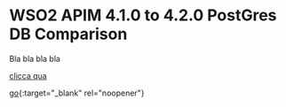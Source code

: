 # WSO2 APIM 4.1.0 to 4.2.0 PostGres DB Comparison

Bla bla bla bla

<a href="https://html-preview.github.io/?url=https://github.com/antonioPetrocelli/wso2-upgrade/blob/master/am/410to420/db/postgres/410to420.html" target="_blank">clicca qua</a>

[go][my-go-link]{:target="_blank" rel="noopener"}

[my-go-link]: http://stackoverflow.com
